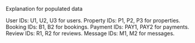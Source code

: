 Explanation for populated data

User IDs: U1, U2, U3 for users.
Property IDs: P1, P2, P3 for properties.
Booking IDs: B1, B2 for bookings.
Payment IDs: PAY1, PAY2 for payments.
Review IDs: R1, R2 for reviews.
Message IDs: M1, M2 for messages.